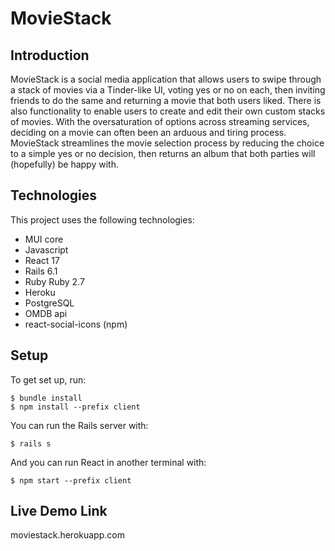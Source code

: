 # MovieStack

## Introduction

MovieStack is a social media application that allows users to swipe through a stack of movies via a Tinder-like UI, voting yes or no on each, then inviting friends to do the same and returning a movie that both users liked. There is also functionality to enable users to create and edit their own custom stacks of movies. With the oversaturation of options across streaming services, deciding on a movie can often been an arduous and tiring process. MovieStack streamlines the movie selection process by reducing the choice to a simple yes or no decision, then returns an album that both parties will (hopefully) be happy with.

## Technologies

This project uses the following technologies:
- MUI core
- Javascript
- React 17
- Rails 6.1
- Ruby Ruby 2.7
- Heroku
- PostgreSQL
- OMDB api
- react-social-icons (npm)

## Setup

To get set up, run:

```console
$ bundle install
$ npm install --prefix client
```

You can run the Rails server with:

```console
$ rails s
```

And you can run React in another terminal with:

```console
$ npm start --prefix client
```

## Live Demo Link

moviestack.herokuapp.com
